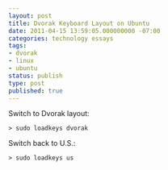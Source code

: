 ```yaml
---
layout: post
title: Dvorak Keyboard Layout on Ubuntu
date: 2011-04-15 13:59:05.000000000 -07:00
categories: technology essays
tags:
- dvorak
- linux
- ubuntu
status: publish
type: post
published: true
---
```

Switch to Dvorak layout:

	> sudo loadkeys dvorak

Switch back to U.S.:

	> sudo loadkeys us
